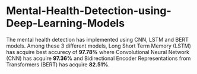 # Mental-Health-Detection-using-Deep-Learning-Models
The mental health detection has implemented using CNN, LSTM and BERT models. Among these 3 different models, Long Short Term Memory (LSTM) has acquire best accurecy of **97.78%** where Convolutional Neural Network (CNN) has acquire **97.36%** and Bidirectional Encoder Representations from Transformers (BERT) has acquire **82.51%**.
